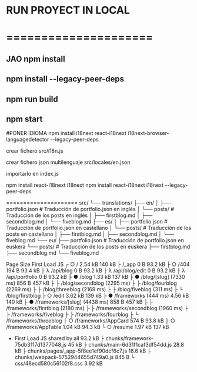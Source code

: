 # RUN PROYECT IN LOCAL
# =====================
## JAO npm install 
## npm install --legacy-peer-deps
## npm run build
## npm start


#PONER IDIOMA
npm install i18next react-i18next i18next-browser-languagedetector --legacy-peer-deps

crear fichero src/i18n.js

crear fichero json multilenguaje
    src/locales/en.json

importarlo en index.js





npm install react-i18next i18next
npm install react-i18next i18next --legacy-peer-deps

=====================
src/
└── translations/
    ├── en/
    │   ├── portfolio.json      # Traducción de portfolio.json en inglés
    │   └── posts/              # Traducción de los posts en inglés
    │       ├── firstblog.md
    │       ├── secondblog.md
    │       └── fiveblog.md
    ├── es/
    │   ├── portfolio.json      # Traducción de portfolio.json en castellano
    │   └── posts/              # Traducción de los posts en castellano
    │       ├── firstblog.md
    │       ├── secondblog.md
    │       └── fiveblog.md
    └── eu/
        ├── portfolio.json      # Traducción de portfolio.json en euskera
        └── posts/              # Traducción de los posts en euskera
            ├── firstblog.md
            ├── secondblog.md
            └── fiveblog.md


Page                                       Size     First Load JS
┌ ○ /                                      2.54 kB         140 kB
├   /_app                                  0 B            93.2 kB
├ ○ /404                                   194 B          93.4 kB
├ λ /api/blog                              0 B            93.2 kB
├ λ /api/blog/edit                         0 B            93.2 kB
├ λ /api/portfolio                         0 B            93.2 kB
├ ● /blog                                  1.33 kB         137 kB
├ ● /blog/[slug] (7330 ms)                 856 B           457 kB
├   ├ /blog/secondblog (2295 ms)
├   ├ /blog/fourblog (2269 ms)
├   ├ /blog/threeblog (2169 ms)
├   ├ /blog/fiveblog (311 ms)
├   └ /blog/firstblog
├ ○ /edit                                  3.62 kB         139 kB
├ ● /frameworks (444 ms)                   4.56 kB         140 kB
├ ● /frameworks/[slug] (4438 ms)           858 B           457 kB
├   ├ /frameworks/firstblog (2180 ms)
├   ├ /frameworks/secondblog (1960 ms)
├   ├ /frameworks/fiveblog
├   ├ /frameworks/fourblog
├   └ /frameworks/threeblog
├ ○ /frameworks/AppCard                    574 B          93.8 kB
├ ○ /frameworks/AppTable                   1.04 kB        94.3 kB
└ ○ /resume                                1.97 kB         137 kB
+ First Load JS shared by all              93.2 kB
  ├ chunks/framework-75db3117d1377048.js   45 kB
  ├ chunks/main-6d31f1caf3df54dd.js        28.8 kB
  ├ chunks/pages/_app-5f8ee1ef90dcf6c7.js  18.6 kB
  ├ chunks/webpack-5752944655d749a0.js     845 B
  └ css/48ecd580c56102f8.css               3.92 kB

